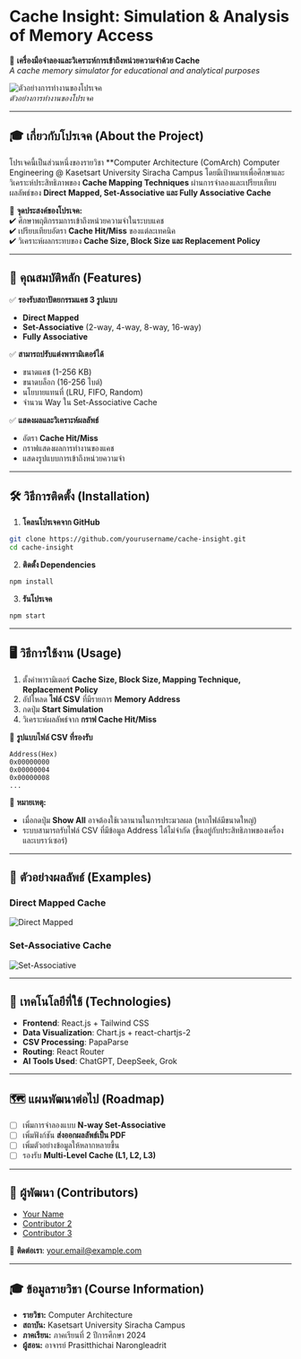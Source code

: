 # Cache Insight: Simulation & Analysis of Memory Access

🚀 **เครื่องมือจำลองและวิเคราะห์การเข้าถึงหน่วยความจำด้วย Cache**  
*A cache memory simulator for educational and analytical purposes*  

![ตัวอย่างการทำงานของโปรเจค](https://i.postimg.cc/5jc8WwQQ/Screenshot-31-3-2025-34016-localhost.jpg)  
*ตัวอย่างการทำงานของโปรเจค*  

---

## 🎓 เกี่ยวกับโปรเจค (About the Project)
โปรเจคนี้เป็นส่วนหนึ่งของรายวิชา **Computer Architecture (ComArch) Computer Engineering @ Kasetsart University Siracha Campus
โดยมีเป้าหมายเพื่อศึกษาและวิเคราะห์ประสิทธิภาพของ **Cache Mapping Techniques** ผ่านการจำลองและเปรียบเทียบผลลัพธ์ของ **Direct Mapped, Set-Associative และ Fully Associative Cache**  

🔹 **จุดประสงค์ของโปรเจค:**  
✔ ศึกษาพฤติกรรมการเข้าถึงหน่วยความจำในระบบแคช  
✔ เปรียบเทียบอัตรา **Cache Hit/Miss** ของแต่ละเทคนิค  
✔ วิเคราะห์ผลกระทบของ **Cache Size, Block Size และ Replacement Policy**  

---

## 📌 คุณสมบัติหลัก (Features)
✅ **รองรับสถาปัตยกรรมแคช 3 รูปแบบ**  
   - **Direct Mapped**  
   - **Set-Associative** (2-way, 4-way, 8-way, 16-way)  
   - **Fully Associative**  

✅ **สามารถปรับแต่งพารามิเตอร์ได้**  
   - ขนาดแคช (1-256 KB)  
   - ขนาดบล็อก (16-256 ไบต์)  
   - นโยบายแทนที่ (LRU, FIFO, Random)  
   - จำนวน Way ใน Set-Associative Cache  

✅ **แสดงผลและวิเคราะห์ผลลัพธ์**  
   - อัตรา **Cache Hit/Miss**  
   - กราฟแสดงผลการทำงานของแคช  
   - แสดงรูปแบบการเข้าถึงหน่วยความจำ  

---

## 🛠️ วิธีการติดตั้ง (Installation)

1. **โคลนโปรเจคจาก GitHub**  
```bash
git clone https://github.com/yourusername/cache-insight.git
cd cache-insight
```

2. **ติดตั้ง Dependencies**  
```bash
npm install
```

3. **รันโปรเจค**  
```bash
npm start
```

---

## 🖥️ วิธีการใช้งาน (Usage)

1. ตั้งค่าพารามิเตอร์ **Cache Size, Block Size, Mapping Technique, Replacement Policy**  
2. อัปโหลด **ไฟล์ CSV** ที่มีรายการ **Memory Address**  
3. กดปุ่ม **Start Simulation**  
4. วิเคราะห์ผลลัพธ์จาก **กราฟ Cache Hit/Miss**  

📄 **รูปแบบไฟล์ CSV ที่รองรับ**  
```csv
Address(Hex)
0x00000000
0x00000004
0x00000008
...
```

📌 **หมายเหตุ:**  
- เมื่อกดปุ่ม **Show All** อาจต้องใช้เวลานานในการประมวลผล (หากไฟล์มีขนาดใหญ่)  
- ระบบสามารถรับไฟล์ CSV ที่มีข้อมูล Address ได้ไม่จำกัด (ขึ้นอยู่กับประสิทธิภาพของเครื่องและเบราว์เซอร์)  

---

## 🌟 ตัวอย่างผลลัพธ์ (Examples)

### **Direct Mapped Cache**
![Direct Mapped](https://i.postimg.cc/c4ZQhcWP/Screenshot-31-3-2025-34410-localhost.jpg)  

### **Set-Associative Cache**
![Set-Associative](https://i.postimg.cc/nhr9SRPS/Screenshot-31-3-2025-34515-localhost.jpg)  

---

## 🧩 เทคโนโลยีที่ใช้ (Technologies)

- **Frontend**: React.js + Tailwind CSS  
- **Data Visualization**: Chart.js + react-chartjs-2  
- **CSV Processing**: PapaParse  
- **Routing**: React Router  
- **AI Tools Used**: ChatGPT, DeepSeek, Grok  

---

## 🗺️ แผนพัฒนาต่อไป (Roadmap)
- [ ] เพิ่มการจำลองแบบ **N-way Set-Associative**  
- [ ] เพิ่มฟังก์ชัน **ส่งออกผลลัพธ์เป็น PDF**  
- [ ] เพิ่มตัวอย่างข้อมูลให้หลากหลายขึ้น  
- [ ] รองรับ **Multi-Level Cache (L1, L2, L3)**  

---

## 👥 ผู้พัฒนา (Contributors)
- [Your Name](https://github.com/yourusername)  
- [Contributor 2](https://github.com/contributor2)  
- [Contributor 3](https://github.com/contributor3)  

📧 **ติดต่อเรา**: your.email@example.com  

---

## 🎓 ข้อมูลรายวิชา (Course Information)
- **รายวิชา:** Computer Architecture
- **สถาบัน:** Kasetsart University Siracha Campus 
- **ภาคเรียน:** ภาคเรียนที่ 2 ปีการศึกษา 2024  
- **ผู้สอน:** อาจารย์ Prasitthichai Narongleadrit 
